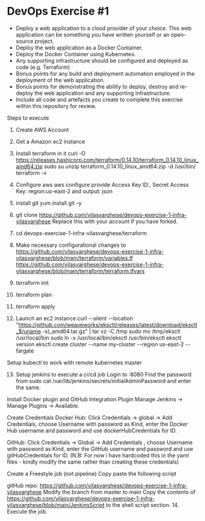 # DevOps Exercise #1

* Deploy a web application to a cloud provider of your choice. This web application can be something you have written yourself or an open-source project.
* Deploy the web application as a Docker Container.
* Deploy the Docker Container using Kubernetes.
* Any supporting infrastructure should be configured and deployed as code (e.g. Terraform)
* Bonus points for any build and deployment automation employed in the deployment of the web application.
* Bonus points for demonstrating the ability to deploy, destroy and re-deploy the web application and any supporting infrastructure.
* Include all code and artefacts you create to complete this exercise within this repository for review.



Steps to execute

1. Create AWS Account
2. Get a Amazon ec2 instance
3. Install terraform in it
  curl -O https://releases.hashicorp.com/terraform/0.14.10/terraform_0.14.10_linux_amd64.zip
	sudo su
	unzip terraform_0.14.10_linux_amd64.zip -d /usr/bin/
	terraform -v
4. Configure aws
  aws configure
  provide Access Key ID:, Secret Access Key:
	region:us-east-2 and output: json
5. install git
  yum install git -y
  
6. git clone https://github.com/vilasvarghese/devops-exercise-1-infra-vilasvarghese
  Replace this with your account if you have forked.
7. cd devops-exercise-1-infra-vilasvarghese/terraform
8. Make necessary configurational changes to 
  https://github.com/vilasvarghese/devops-exercise-1-infra-vilasvarghese/blob/main/terraform/variables.tf
  https://github.com/vilasvarghese/devops-exercise-1-infra-vilasvarghese/blob/main/terraform/terraform.tfvars
9.  terraform init
10. terraform plan
11. terraform apply
12. Launch an ec2 instance
  curl --silent --location "https://github.com/weaveworks/eksctl/releases/latest/download/eksctl_$(uname -s)_amd64.tar.gz" | tar xz -C /tmp
  sudo mv /tmp/eksctl /usr/local/bin
  sudo ln -s /usr/local/bin/eksctl /usr/bin/eksctl
  eksctl version
  eksctl create cluster --name my-cluster --region us-east-2 --fargate

  Setup kubectl to work with remote kubernetes master
  

13. Setup jenkins to execute a ci/cd job
  Login to <jenkins instance ip>:8080
  Find the password from sudo cat /var/lib/jenkins/secrets/initialAdminPassword and enter the same.
  
  Install Docker plugin and GitHub Integration Plugin
  Manage Jenkins → Manage Plugins → Available.
  
  Create Credentials
  Docker Hub: Click Credentials → global → Add Credentials, choose Username with password as Kind, enter the Docker Hub username and password and use dockerHubCredentials for ID.

GitHub: Click Credentials → Global → Add Credentials , choose Username with password as Kind, enter the GitHub username and password and use gitHubCredentials for ID.
(N.B: For now i have hardcoded this in the yaml files - kindly modify the same rather than creating these credentials)

Create a Freestyle job (not pipeline)
Copy paste the following script

gitHub repo: https://github.com/vilasvarghese/devops-exercise-1-infra-vilasvarghese
Modify the branch from master to main
Copy the contents of https://github.com/vilasvarghese/devops-exercise-1-infra-vilasvarghese/blob/main/JenkinsScript to the shell script section.
14. Execute the job.
